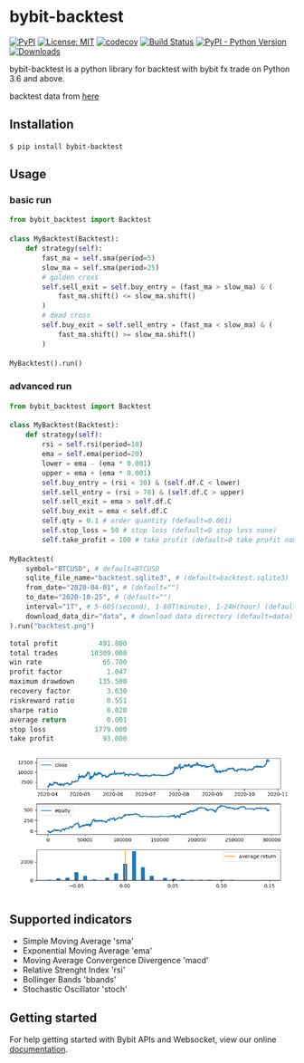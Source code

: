# bybit-backtest

[![PyPI](https://img.shields.io/pypi/v/bybit-backtest)](https://pypi.org/project/bybit-backtest/)
[![License: MIT](https://img.shields.io/badge/License-MIT-yellow.svg)](https://opensource.org/licenses/MIT)
[![codecov](https://codecov.io/gh/10mohi6/bybit-backtest-python/branch/main/graph/badge.svg?token=ZFgiyy2cc2)](undefined)
[![Build Status](https://travis-ci.com/10mohi6/bybit-backtest-python.svg?branch=main)](https://travis-ci.com/10mohi6/bybit-backtest-python)
[![PyPI - Python Version](https://img.shields.io/pypi/pyversions/bybit-backtest)](https://pypi.org/project/bybit-backtest/)
[![Downloads](https://pepy.tech/badge/bybit-backtest)](https://pepy.tech/project/bybit-backtest)

bybit-backtest is a python library for backtest with bybit fx trade on Python 3.6 and above.

backtest data from [here](https://public.bybit.com/trading/)

## Installation

    $ pip install bybit-backtest

## Usage

### basic run
```python
from bybit_backtest import Backtest

class MyBacktest(Backtest):
    def strategy(self):
        fast_ma = self.sma(period=5)
        slow_ma = self.sma(period=25)
        # golden cross
        self.sell_exit = self.buy_entry = (fast_ma > slow_ma) & (
            fast_ma.shift() <= slow_ma.shift()
        )
        # dead cross
        self.buy_exit = self.sell_entry = (fast_ma < slow_ma) & (
            fast_ma.shift() >= slow_ma.shift()
        )

MyBacktest().run()
```

### advanced run
```python
from bybit_backtest import Backtest

class MyBacktest(Backtest):
    def strategy(self):
        rsi = self.rsi(period=10)
        ema = self.ema(period=20)
        lower = ema - (ema * 0.001)
        upper = ema + (ema * 0.001)
        self.buy_entry = (rsi < 30) & (self.df.C < lower)
        self.sell_entry = (rsi > 70) & (self.df.C > upper)
        self.sell_exit = ema > self.df.C
        self.buy_exit = ema < self.df.C
        self.qty = 0.1 # order quantity (default=0.001)
        self.stop_loss = 50 # stop loss (default=0 stop loss none)
        self.take_profit = 100 # take profit (default=0 take profit none)

MyBacktest(
    symbol="BTCUSD", # default=BTCUSD
    sqlite_file_name="backtest.sqlite3", # (default=backtest.sqlite3)
    from_date="2020-04-01", # (default="")
    to_date="2020-10-25", # (default="")
    interval="1T", # 5-60S(second), 1-60T(minute), 1-24H(hour) (default=1T)
    download_data_dir="data", # download data directory (default=data)
).run("backtest.png")
```
```python
total profit          491.800
total trades        10309.000
win rate               65.700
profit factor           1.047
maximum drawdown      135.500
recovery factor         3.630
riskreward ratio        0.551
sharpe ratio            0.020
average return          0.001
stop loss            1779.000
take profit            93.000
```
![backtest.png](https://raw.githubusercontent.com/10mohi6/bybit-backtest-python/main/tests/backtest.png)


## Supported indicators
- Simple Moving Average 'sma'
- Exponential Moving Average 'ema'
- Moving Average Convergence Divergence 'macd'
- Relative Strenght Index 'rsi'
- Bollinger Bands 'bbands'
- Stochastic Oscillator 'stoch'


## Getting started
For help getting started with Bybit APIs and Websocket, view our online [documentation](https://bybit-exchange.github.io/docs/inverse/#t-introduction).

